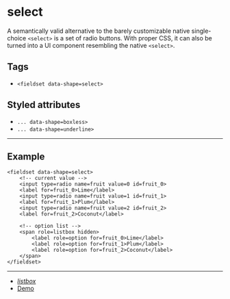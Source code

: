 # select

A semantically valid alternative to the barely customizable native single-choice `<select>` is a set of radio buttons. With proper CSS, it can also be turned into a UI component resembling the native `<select>`.

## Tags

- `<fieldset data-shape=select>`

## Styled attributes

- `... data-shape=boxless>`
- `... data-shape=underline>`

---

## Example

```
<fieldset data-shape=select>
    <!-- current value -->
    <input type=radio name=fruit value=0 id=fruit_0>
    <label for=fruit_0>Lime</label>
    <input type=radio name=fruit value=1 id=fruit_1>
    <label for=fruit_1>Plum</label>
    <input type=radio name=fruit value=2 id=fruit_2>
    <label for=fruit_2>Coconut</label>

    <!-- option list -->
    <span role=listbox hidden>
        <label role=option for=fruit_0>Lime</label>
        <label role=option for=fruit_1>Plum</label>
        <label role=option for=fruit_2>Coconut</label>
    </span>
</fieldset>
```

---

- _[listbox](../listbox/README.md)_
- [Demo](https://axtk.me/x/web_essentials#select)
